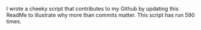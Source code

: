I wrote a cheeky script that contributes to my Github by updating this ReadMe to illustrate why more than commits matter. This script has run 590 times.